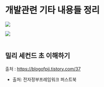 # 개발관련 기타 내용들 정리
<div><img src="https://user-images.githubusercontent.com/44331989/50258142-a76f8600-0441-11e9-95ee-9ada6a947b92.JPG"><br/><p></div>

<div><img src="https://user-images.githubusercontent.com/44331989/50258413-f79b1800-0442-11e9-97ee-a3e88bb3af58.jpg"></div><br/><p>

## 밀리 세컨드 초 이해하기
출처 : https://blogofpjj.tistory.com/37 <br>
  




























* 출처: 전자정부프레임워크 퍼스트북

